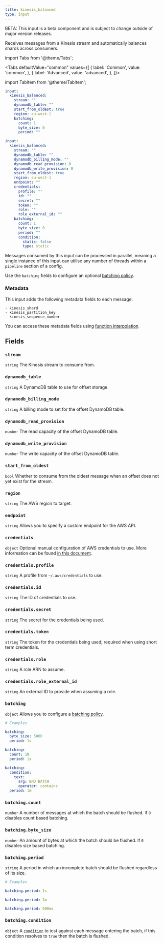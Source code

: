 ```yaml
---
title: kinesis_balanced
type: input
---
```


BETA: This input is a beta component and is subject to change outside of major
version releases.

Receives messages from a Kinesis stream and automatically balances shards across
consumers.


import Tabs from '@theme/Tabs';

<Tabs defaultValue="common" values={[
  { label: 'Common', value: 'common', },
  { label: 'Advanced', value: 'advanced', },
]}>

import TabItem from '@theme/TabItem';

<TabItem value="common">

```yaml
input:
  kinesis_balanced:
    stream: ""
    dynamodb_table: ""
    start_from_oldest: true
    region: eu-west-1
    batching:
      count: 1
      byte_size: 0
      period: ""
```

</TabItem>
<TabItem value="advanced">

```yaml
input:
  kinesis_balanced:
    stream: ""
    dynamodb_table: ""
    dynamodb_billing_mode: ""
    dynamodb_read_provision: 0
    dynamodb_write_provision: 0
    start_from_oldest: true
    region: eu-west-1
    endpoint: ""
    credentials:
      profile: ""
      id: ""
      secret: ""
      token: ""
      role: ""
      role_external_id: ""
    batching:
      count: 1
      byte_size: 0
      period: ""
      condition:
        static: false
        type: static
```

</TabItem>
</Tabs>

Messages consumed by this input can be processed in parallel, meaning a single
instance of this input can utilise any number of threads within a
`pipeline` section of a config.

Use the `batching` fields to configure an optional
[batching policy](/docs/configuration/batching#batch-policy).

### Metadata

This input adds the following metadata fields to each message:

```text
- kinesis_shard
- kinesis_partition_key
- kinesis_sequence_number
```

You can access these metadata fields using
[function interpolation](/docs/configuration/interpolation#metadata).

## Fields

### `stream`

`string` The Kinesis stream to consume from.

### `dynamodb_table`

`string` A DynamoDB table to use for offset storage.

### `dynamodb_billing_mode`

`string` A billing mode to set for the offset DynamoDB table.

### `dynamodb_read_provision`

`number` The read capacity of the offset DynamoDB table.

### `dynamodb_write_provision`

`number` The write capacity of the offset DynamoDB table.

### `start_from_oldest`

`bool` Whether to consume from the oldest message when an offset does not yet exist for the stream.

### `region`

`string` The AWS region to target.

### `endpoint`

`string` Allows you to specify a custom endpoint for the AWS API.

### `credentials`

`object` Optional manual configuration of AWS credentials to use. More information can be found [in this document](/docs/guides/aws).

### `credentials.profile`

`string` A profile from `~/.aws/credentials` to use.

### `credentials.id`

`string` The ID of credentials to use.

### `credentials.secret`

`string` The secret for the credentials being used.

### `credentials.token`

`string` The token for the credentials being used, required when using short term credentials.

### `credentials.role`

`string` A role ARN to assume.

### `credentials.role_external_id`

`string` An external ID to provide when assuming a role.

### `batching`

`object` Allows you to configure a [batching policy](/docs/configuration/batching).

```yaml
# Examples

batching:
  byte_size: 5000
  period: 1s

batching:
  count: 10
  period: 1s

batching:
  condition:
    text:
      arg: END BATCH
      operator: contains
  period: 1m
```

### `batching.count`

`number` A number of messages at which the batch should be flushed. If `0` disables count based batching.

### `batching.byte_size`

`number` An amount of bytes at which the batch should be flushed. If `0` disables size based batching.

### `batching.period`

`string` A period in which an incomplete batch should be flushed regardless of its size.

```yaml
# Examples

batching.period: 1s

batching.period: 1m

batching.period: 500ms
```

### `batching.condition`

`object` A [`condition`](/docs/components/conditions/about) to test against each message entering the batch, if this condition resolves to `true` then the batch is flushed.


